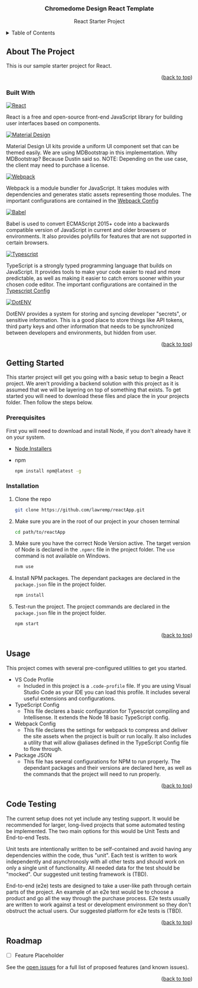 <!-- Improved compatibility of back to top link: See: https://github.com/othneildrew/Best-README-Template/pull/73 -->
<a name="readme-top"></a>

<br />
<div align="center">

<h3 align="center">Chromedome Design React Template</h3>

  <p align="center">
    React Starter Project
  </p>
</div>



<!-- TABLE OF CONTENTS -->
<details>
  <summary>Table of Contents</summary>
  <ol>
    <li>
      <a href="#about-the-project">About The Project</a>
      <ul>
        <li><a href="#code-standards">Code Standards</a></li>
      </ul>
      <ul>
        <li><a href="#built-with">Built With</a></li>
      </ul>
    </li>
    <li>
      <a href="#getting-started">Getting Started</a>
      <ul>
        <li><a href="#prerequisites">Prerequisites</a></li>
        <li><a href="#installation">Installation</a></li>
      </ul>
    </li>
    <li><a href="#usage">Usage</a></li>
    <li><a href="#code-testing">Code Testing</a></li>
    <li><a href="#roadmap">Roadmap</a></li>
  </ol>
</details>



<!-- ABOUT THE PROJECT -->
## About The Project


This is our sample starter project for React.

<p align="right">(<a href="#readme-top">back to top</a>)</p>



### Built With

[![React][React.js]][React-url]

React is a free and open-source front-end JavaScript library for building user interfaces based on components.

[![Material Design][MDB]][MDB-url]

Material Design UI kits provide a uniform UI component set that can be themed easily. We are using MDBootstrap in this implementation. Why MDBootstrap? Because Dustin said so.
NOTE: Depending on the use case, the client may need to purchase a license.

[![Webpack][Webpack.js]][Webpack-url]

Webpack is a module bundler for JavaScript. It takes modules with dependencies and generates static assets representing those modules. The important configurations are contained in the <a href="#webpack-config">Webpack Config</a>

[![Babel][Babeljs.io]][Babel-url]

Babel is used to convert ECMAScript 2015+ code into a backwards compatible version of JavaScript in current and older browsers or environments. It also provides polyfills for features that are not supported in certain browsers.

[![Typescript][Typescript.org]][Typescript-url]

TypeScript is a strongly typed programming language that builds on JavaScript. It provides tools to make your code easier to read and more predictable, as well as making it easier to catch errors sooner within your chosen code editor. The important configurations are contained in the <a href="#typescript-config">Typescript Config</a>

[![DotENV][DotENV.org]][DotENV-url]

DotENV provides a system for storing and syncing developer "secrets", or sensitive information. This is a good place to store things like API tokens, third party keys and other information that needs to be synchronized between developers and environments, but hidden from user.

<p align="right">(<a href="#readme-top">back to top</a>)</p>



<!-- GETTING STARTED -->
## Getting Started

This starter project will get you going with a basic setup to begin a React project. We aren't providing a backend solution with this project as it is assumed that we will be layering on top of something that exists. To get started you will need to download these files and place the in your projects folder. Then follow the steps below.

### Prerequisites

First you will need to download and install Node, if you don't already have it on your system.
* [Node Installers](https://nodejs.org/en/download)

* npm
  ```sh
  npm install npm@latest -g
  ```

### Installation

1. Clone the repo
   ```sh
   git clone https://github.com/lawremp/reactApp.git
   ```
2. Make sure you are in the root of our project in your chosen terminal
    ```sh
    cd path/to/reactApp
    ```
2. Make sure you have the correct Node Version active. The target version of Node is declared in the ``.npmrc`` file in the project folder. The ``use`` command is not available on Windows.
   ```sh
   nvm use
   ```
3. Install NPM packages. The dependant packages are declared in the ``package.json`` file in the project folder.
   ```sh
   npm install
   ```
4. Test-run the project. The project commands are declared in the ``package.json`` file in the project folder.
    ```sh
    npm start
    ```

<p align="right">(<a href="#readme-top">back to top</a>)</p>



<!-- USAGE EXAMPLES -->
## Usage

This project comes with several pre-configured utilities to get you started.

- VS Code Profile
    - Included in this project is a ``.code-profile`` file. If you are using Visual Studio Code as your IDE you can load this profile. It includes several useful extensions and configurations.
- TypeScript Config <a name="typescript-config"></a>
    - This file declares a basic configuration for Typescript compiling and Intellisense. It extends the Node 18 basic TypeScript config.
- Webpack Config <a name="webpack-config"></a>
    - This file declares the settings for webpack to compress and deliver the site assets when the project is built or run locally. It also includes a utility that will allow @aliases defined in the TypeScript Config file to flow through.
- Package JSON
    - This file has several configurations for NPM to run properly. The dependant packages and their versions are declared here, as well as the commands that the project will need to run properly.

<p align="right">(<a href="#readme-top">back to top</a>)</p>


<!-- TESTING -->
## Code Testing
The current setup does not yet include any testing support. It would be recommended for larger, long-lived projects that some automated testing be implemented. The two main options for this would be Unit Tests and End-to-end Tests. 

Unit tests are intentionally written to be self-contained and avoid having any dependencies within the code, thus "unit". Each test is written to work independently and asynchronosly with all other tests and should work on only a single unit of functionality. All needed data for the test should be "mocked". Our suggested unit testing framework is (TBD).

End-to-end (e2e) tests are designed to take a user-like path through certain parts of the project. An example of an e2e test would be to choose a product and go all the way through the purchase process. E2e tests usually are written to work against a test or development environment so they don't obstruct the actual users. Our suggested platform for e2e tests is (TBD).

<p align="right">(<a href="#readme-top">back to top</a>)</p>


<!-- ROADMAP -->
## Roadmap

- [ ] Feature Placeholder

See the [open issues](https://github.com/lawremp/reactApp/issues) for a full list of proposed features (and known issues).

<p align="right">(<a href="#readme-top">back to top</a>)</p>


<!-- MARKDOWN LINKS & IMAGES -->
<!-- https://www.markdownguide.org/basic-syntax/#reference-style-links -->
[Webpack.js]: https://img.shields.io/badge/webpack.js-2b3a42?style=for-the-badge&logo=webpack&logoColor=1d78c1
[Webpack-url]: https://nextjs.org/
[React.js]: https://img.shields.io/badge/React-20232A?style=for-the-badge&logo=react&logoColor=61DAFB
[React-url]: https://reactjs.org/
[MDB]: https://img.shields.io/badge/Material%20Design-007acc?style=for-the-badge&logo=material-design&logoColor=white
[MDB-url]: https://mdbootstrap.com/
[Babeljs.io]: https://img.shields.io/badge/babel.js-3b3c38?style=for-the-badge&logo=babel&logoColor=f5da55
[Babel-url]: https://babeljs.io/
[Typescript.org]: https://img.shields.io/badge/Typescript-3178c6?style=for-the-badge&logo=typescript&logoColor=white
[Typescript-url]: https://www.typescriptlang.org/
[DotENV.org]: https://img.shields.io/badge/Dotenv-000000?style=for-the-badge&logo=dotenv&logoColor=yellow
[DotENV-url]: https://www.dotenv.org/
